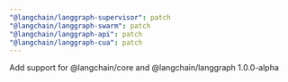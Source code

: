```yaml
---
"@langchain/langgraph-supervisor": patch
"@langchain/langgraph-swarm": patch
"@langchain/langgraph-api": patch
"@langchain/langgraph-cua": patch
---
```


Add support for @langchain/core and @langchain/langgraph 1.0.0-alpha
